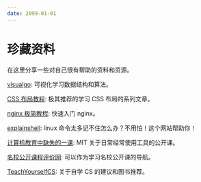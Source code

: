 ```yaml
---
date: 2099-01-01
---
```


# 珍藏资料

在这里分享一些对自己很有帮助的资料和资源。

[visualgo](https://visualgo.net/en): 可视化学习数据结构和算法。

[CSS 布局教程](http://book.mixu.net/css/index.html): 极其推荐的学习 CSS 布局的系列文章。

[nginx 极简教程](https://github.com/dunwu/nginx-tutorial): 快速入门 nginx。

[explainshell](https://explainshell.com/): linux 命令太多记不住怎么办？不用怕！这个网站帮助你！

[计算机教育中缺失的一课](https://missing-semester-cn.github.io/): MIT 关于日常经常使用工具的公开课。

[名校公开课程评价网](https://conanhujinming.github.io/comments-for-awesome-courses/): 可以作为学习名校公开课的导航。

[TeachYourselfCS](https://github.com/izackwu/TeachYourselfCS-CN/blob/master/TeachYourselfCS-CN.md): 关于自学 CS 的建议和图书推荐。
